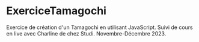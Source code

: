 # ExerciceTamagochi

Exercice de création d'un Tamagochi en utilisant JavaScript.
Suivi de cours en live avec Charline de chez Studi.
Novembre-Décembre 2023.

